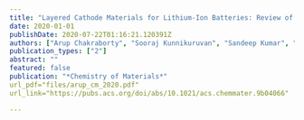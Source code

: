 ```yaml
---
title: "Layered Cathode Materials for Lithium-Ion Batteries: Review of Computational Studies on LiNi1-x-yCoxMnyO2 and LiNi1-x-yCoAlyO2"
date: 2020-01-01
publishDate: 2020-07-22T01:16:21.120391Z
authors: ["Arup Chakraborty", "Sooraj Kunnikuruvan", "Sandeep Kumar", "Boris Markovsky", "Doron Aurbach", "Mudit Dixit", "Dan Thomas Major"]
publication_types: ["2"]
abstract: ""
featured: false
publication: "*Chemistry of Materials*"
url_pdf="files/arup_cm_2020.pdf"
url_link="https://pubs.acs.org/doi/abs/10.1021/acs.chemmater.9b04066"

---
```


